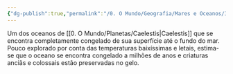 ```yaml
---
{"dg-publish":true,"permalink":"/0. O Mundo/Geografia/Mares e Oceanos/Iemalo, o Oceano Glacial/","updated":"2025-06-15T19:42:27.527-03:00"}
---
```


Um dos oceanos de [[0. O Mundo/Planetas/Caelestis\|Caelestis]] que se encontra completamente congelado de sua superfície até o fundo do mar. Pouco explorado por conta das temperaturas baixíssimas e letais, estima-se que o oceano se encontra congelado a milhões de anos e criaturas anciãs e colossais estão preservadas no gelo.
